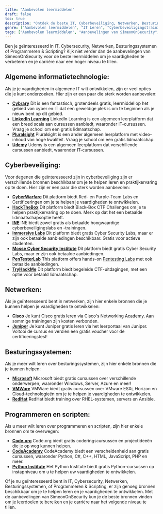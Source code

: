 ```yaml
---
title: "Aanbevolen leermiddelen"
draft: false
toc: true
description: "Ontdek de beste IT, Cyberbeveiliging, Netwerken, Besturingssystemen en Programmeren & Scripting leermiddelen met de Aanbevelingen van SimeonOnSecurity. Van gratis online platforms zoals Cybrary, Code.org, en CodeAcademy, tot betaalde platforms zoals LinkedIn Learning, Pluralsight, en TryHackMe, vindt u een breed scala aan opties om uw leerdoelen te bereiken. Verbeter uw vaardigheden op gebieden zoals Cisco, Juniper, Windows, VMware en Red Hat met gratis trainingen en certificeringen. Til uw carrière naar een hoger niveau met de best beoordeelde leermiddelen van SimeonOnSecurity."
genre: ["Aanbevolen leermiddelen", "IT Leren", "Cyberbeveiligingstraining", "Cursussen netwerken", "Onderwijs besturingssystemen", "Bronnen voor programmeren en scripts", "Online leren", "Cyberbeveiligingslaboratoria", "Netwerkcertificering", "Training besturingssystemen"]
tags: ["Aanbevolen leermiddelen", "Aanbevelingen van SimeonOnSecurity", "IT Leren", "Cyberbeveiligingstraining", "Cursussen netwerken", "Onderwijs besturingssystemen", "Bronnen voor programmeren en scripts", "Cybrary", "LinkedIn Leren", "Pluralsight", "Udemy", "Cyberoorlog", "HackTheBox", "INE", "Immersieve laboratoria", "Mosse Cyber Security Instituut", "PenTesterLab", "TryHackMe", "Cisco", "Juniper", "Microsoft", "VMWare", "RedHat", "Code.org", "CodeAcademy", "Python Instituut", "Online leren", "Cyberbeveiligingslaboratoria", "Certificering netwerken", "Training besturingssystemen", "Onderwijs programmeren"]
---
```


Ben je geïnteresseerd in IT, Cybersecurity, Netwerken, Besturingssystemen of Programmeren & Scripting? Kijk niet verder dan de aanbevelingen van SimeonOnSecurity voor de beste leermiddelen om je vaardigheden te verbeteren en je carrière naar een hoger niveau te tillen.

## Algemene informatietechnologie:

Als je je vaardigheden in algemene IT wilt ontwikkelen, zijn er veel opties die je kunt onderzoeken. Hier zijn er een paar die sterk worden aanbevolen:

- [**Cybrary**](https://www.cybrary.it/) Dit is een fantastisch, grotendeels gratis, leermiddel op het gebied van cyber en IT dat een geweldige plek is om te beginnen als je nieuw bent op dit gebied.
- [**LinkedIn Learning**](https://www.lynda.com/) LinkedIn Learning is een algemeen leerplatform dat een breed scala aan cursussen aanbiedt, waaronder IT-cursussen. Vraag je school om een gratis lidmaatschap.
- [**Pluralsight**](https://www.pluralsight.com/) Pluralsight is een ander algemeen leerplatform met video-inhoud van hoge kwaliteit. Vraag je school om een gratis lidmaatschap.
- [**Udemy**](https://www.udemy.com/) Udemy is een algemeen leerplatform dat verschillende cursussen aanbiedt, waaronder IT-cursussen.

## Cyberbeveiliging:

Voor degenen die geïnteresseerd zijn in cyberbeveiliging zijn er verschillende bronnen beschikbaar om je te helpen leren en praktijkervaring op te doen. Hier zijn er een paar die sterk worden aanbevolen:

- [**CyberWarfare**](https://cyberwarfare.live/) Dit platform biedt Red- en Purple-Team Labs en Certificeringen om je te helpen je vaardigheden te ontwikkelen.
- [**HackTheBox**](https://www.hackthebox.eu/) Dit platform biedt Black-Box CTF Challenges om je te helpen praktijkervaring op te doen. Merk op dat het een betaalde lidmaatschapsoptie heeft.
- [**INE**](https://ine.com/) INE biedt zowel gratis als betaalde hoogwaardige cyberbeveiligingslabs en -trainingen.
- [**Immersive Labs**](https://www.immersivelabs.com/) Dit platform biedt gratis Cyber Security Labs, maar er zijn ook betaalde aanbiedingen beschikbaar. Gratis voor actieve studenten.
- [**Mosse Cyber Security Institute**](https://platform.mosse-institute.com/#/) Dit platform biedt gratis Cyber Security Labs, maar er zijn ook betaalde aanbiedingen.
- [**PenTesterLab**](https://pentesterlab.com/) This platform offers hands-on [Pentesting Labs](https://simeononsecurity.ch/tags/pentesterlab/) met ook betaalde aanbiedingen.
- [**TryHackMe**](https://tryhackme.com/signup?referrer=5f651e437af6815dfbc2ab56) Dit platform biedt begeleide CTF-uitdagingen, met een optie voor betaald lidmaatschap.

## Netwerken:

Als je geïnteresseerd bent in netwerken, zijn hier enkele bronnen die je kunnen helpen je vaardigheden te ontwikkelen:

- [**Cisco**](https://www.cisco.com/c/m/en_sg/partners/cisco-networking-academy/index.html) Je kunt Cisco gratis leren via Cisco's Networking Academy. Aan sommige trainingen zijn kosten verbonden.
- [**Juniper**](https://learningportal.juniper.net/juniper/default.aspx) Je kunt Juniper gratis leren via het leerportaal van Juniper. Voltooi de cursus en verdien een gratis voucher voor de certificeringstest!

## Besturingssystemen:

Als je meer wilt leren over besturingssystemen, zijn hier enkele bronnen die je kunnen helpen:

- [**Microsoft**](https://docs.microsoft.com/en-us/learn/) Microsoft biedt gratis cursussen over verschillende onderwerpen, waaronder Windows, Server, Azure en meer!
- [**VMWare**](https://www.vmware.com/education-services/learning-zone.html) VMWare biedt gratis cursussen over VMware ESXi, Horizon en Cloud-technologieën om je te helpen je vaardigheden te ontwikkelen.
- [**RedHat**](https://www.redhat.com/en/services/training-and-certification) RedHat biedt training over RHEL-systemen, servers en Ansible.

## Programmeren en scripten:

Als u meer wilt leren over programmeren en scripten, zijn hier enkele bronnen om te overwegen:

- [**Code.org**](https://studio.code.org/courses) Code.org biedt gratis coderingscursussen en projectideeën die je op weg kunnen helpen.
- [**CodeAcademy**](https://www.codecademy.com/) CodeAcademy biedt een verscheidenheid aan gratis cursussen, waaronder Python, C#, C++, HTML, JavaScript, PHP en meer.
- [**Python Institute**](https://pythoninstitute.org/python-essentials-1) Het Python Institute biedt gratis Python-cursussen op instapniveau om u te helpen uw vaardigheden te ontwikkelen.

Of je nu geïnteresseerd bent in IT, Cybersecurity, Netwerken, Besturingssystemen, of Programmeren & Scripting, er zijn genoeg bronnen beschikbaar om je te helpen leren en je vaardigheden te ontwikkelen. Met de aanbevelingen van SimeonOnSecurity kun je de beste bronnen vinden om je leerdoelen te bereiken en je carrière naar het volgende niveau te tillen.

